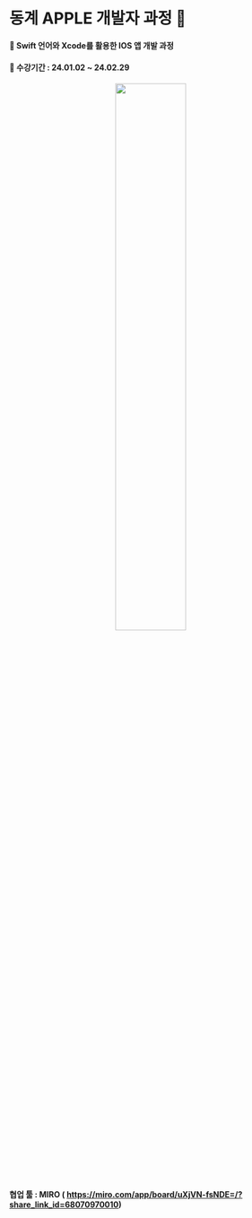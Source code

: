 # 동계 APPLE 개발자 과정 🍎

#### 📌 Swift 언어와 Xcode를 활용한 IOS 앱 개발 과정
#### 📌 수강기간 : 24.01.02 ~ 24.02.29

<p align="center">  
  <img src="https://github.com/ssh6lq/IOS-App-Development-Using-Swift/assets/154342847/d32cf484-0391-4482-9faa-339d7b62d37c.png" align="center" width="50%">  
</p>

#### 협업 툴 : MIRO ( https://miro.com/app/board/uXjVN-fsNDE=/?share_link_id=68070970010)
